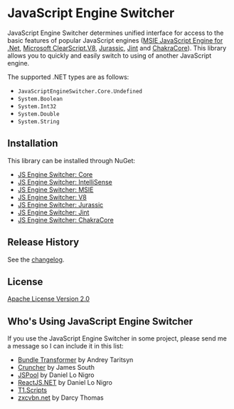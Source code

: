 JavaScript Engine Switcher
==========================

JavaScript Engine Switcher determines unified interface for access to the basic features of popular JavaScript engines ([MSIE JavaScript Engine for .Net](http://github.com/Taritsyn/MsieJavaScriptEngine), [Microsoft ClearScript.V8](http://clearscript.codeplex.com), [Jurassic](http://github.com/paulbartrum/jurassic), [Jint](http://github.com/sebastienros/jint) and [ChakraCore](http://github.com/Microsoft/ChakraCore)).
This library allows you to quickly and easily switch to using of another JavaScript engine.

The supported .NET types are as follows:

 * `JavaScriptEngineSwitcher.Core.Undefined`
 * `System.Boolean`
 * `System.Int32`
 * `System.Double`
 * `System.String`

## Installation
This library can be installed through NuGet:

 * [JS Engine Switcher: Core](http://nuget.org/packages/JavaScriptEngineSwitcher.Core)
 * [JS Engine Switcher: IntelliSense](http://nuget.org/packages/JavaScriptEngineSwitcher.ConfigurationIntelliSense)
 * [JS Engine Switcher: MSIE](http://nuget.org/packages/JavaScriptEngineSwitcher.Msie)
 * [JS Engine Switcher: V8](http://nuget.org/packages/JavaScriptEngineSwitcher.V8)
 * [JS Engine Switcher: Jurassic](http://nuget.org/packages/JavaScriptEngineSwitcher.Jurassic)
 * [JS Engine Switcher: Jint](http://nuget.org/packages/JavaScriptEngineSwitcher.Jint)
 * [JS Engine Switcher: ChakraCore](http://nuget.org/packages/JavaScriptEngineSwitcher.ChakraCore)

## Release History
See the [changelog](CHANGELOG.md).

## License
[Apache License Version 2.0](http://github.com/Taritsyn/JavaScriptEngineSwitcher/blob/master/LICENSE)

## Who's Using JavaScript Engine Switcher
If you use the JavaScript Engine Switcher in some project, please send me a message so I can include it in this list:

 * [Bundle Transformer](http://bundletransformer.codeplex.com/) by Andrey Taritsyn
 * [Cruncher](http://github.com/JimBobSquarePants/Cruncher) by James South
 * [JSPool](http://dan.cx/projects/jspool) by Daniel Lo Nigro
 * [ReactJS.NET](http://reactjs.net/) by Daniel Lo Nigro
 * [T1.Scripts](http://nuget.org/packages/T1.Scripts) 
 * [zxcvbn.net](http://github.com/darcythomas/zxcvbn.net) by Darcy Thomas
